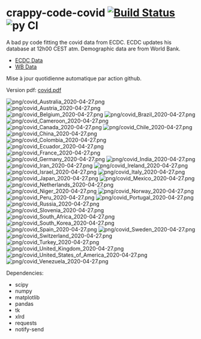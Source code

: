 # crappy-code-covid [![Build Status](https://cloud.drone.io/api/badges/a-lemonnier/crappy-code-covid/status.svg)](https://cloud.drone.io/a-lemonnier/crappy-code-covid) ![py CI](https://github.com/a-lemonnier/crappy-code-covid/workflows/py%20CI/badge.svg)
 
A bad py code fitting the covid data from ECDC. ECDC updates his database at 12h00 CEST atm. Demographic data are from World Bank.
 
- [ECDC Data](https://www.ecdc.europa.eu/en/publications-data/download-todays-data-geographic-distribution-covid-19-cases-worldwide)
- [WB Data](https://data.worldbank.org/indicator/sp.pop.totl)
 
 
Mise à jour quotidienne automatique par action github.
 
Version pdf: [covid.pdf](https://github.com/a-lemonnier/crappy-code-covid/raw/master/covid.pdf)
 
![png/covid_Australia_2020-04-27.png](png/covid_Australia_2020-04-27.png)
![png/covid_Austria_2020-04-27.png](png/covid_Austria_2020-04-27.png)
![png/covid_Belgium_2020-04-27.png](png/covid_Belgium_2020-04-27.png)
![png/covid_Brazil_2020-04-27.png](png/covid_Brazil_2020-04-27.png)
![png/covid_Cameroon_2020-04-27.png](png/covid_Cameroon_2020-04-27.png)
![png/covid_Canada_2020-04-27.png](png/covid_Canada_2020-04-27.png)
![png/covid_Chile_2020-04-27.png](png/covid_Chile_2020-04-27.png)
![png/covid_China_2020-04-27.png](png/covid_China_2020-04-27.png)
![png/covid_Colombia_2020-04-27.png](png/covid_Colombia_2020-04-27.png)
![png/covid_Ecuador_2020-04-27.png](png/covid_Ecuador_2020-04-27.png)
![png/covid_France_2020-04-27.png](png/covid_France_2020-04-27.png)
![png/covid_Germany_2020-04-27.png](png/covid_Germany_2020-04-27.png)
![png/covid_India_2020-04-27.png](png/covid_India_2020-04-27.png)
![png/covid_Iran_2020-04-27.png](png/covid_Iran_2020-04-27.png)
![png/covid_Ireland_2020-04-27.png](png/covid_Ireland_2020-04-27.png)
![png/covid_Israel_2020-04-27.png](png/covid_Israel_2020-04-27.png)
![png/covid_Italy_2020-04-27.png](png/covid_Italy_2020-04-27.png)
![png/covid_Japan_2020-04-27.png](png/covid_Japan_2020-04-27.png)
![png/covid_Mexico_2020-04-27.png](png/covid_Mexico_2020-04-27.png)
![png/covid_Netherlands_2020-04-27.png](png/covid_Netherlands_2020-04-27.png)
![png/covid_Niger_2020-04-27.png](png/covid_Niger_2020-04-27.png)
![png/covid_Norway_2020-04-27.png](png/covid_Norway_2020-04-27.png)
![png/covid_Peru_2020-04-27.png](png/covid_Peru_2020-04-27.png)
![png/covid_Portugal_2020-04-27.png](png/covid_Portugal_2020-04-27.png)
![png/covid_Russia_2020-04-27.png](png/covid_Russia_2020-04-27.png)
![png/covid_Slovenia_2020-04-27.png](png/covid_Slovenia_2020-04-27.png)
![png/covid_South_Africa_2020-04-27.png](png/covid_South_Africa_2020-04-27.png)
![png/covid_South_Korea_2020-04-27.png](png/covid_South_Korea_2020-04-27.png)
![png/covid_Spain_2020-04-27.png](png/covid_Spain_2020-04-27.png)
![png/covid_Sweden_2020-04-27.png](png/covid_Sweden_2020-04-27.png)
![png/covid_Switzerland_2020-04-27.png](png/covid_Switzerland_2020-04-27.png)
![png/covid_Turkey_2020-04-27.png](png/covid_Turkey_2020-04-27.png)
![png/covid_United_Kingdom_2020-04-27.png](png/covid_United_Kingdom_2020-04-27.png)
![png/covid_United_States_of_America_2020-04-27.png](png/covid_United_States_of_America_2020-04-27.png)
![png/covid_Venezuela_2020-04-27.png](png/covid_Venezuela_2020-04-27.png)
 
Dependencies:
- scipy
- numpy
- matplotlib
- pandas
- tk
- xlrd
- requests
- notify-send
